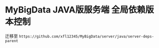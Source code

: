 # MyBigData JAVA版服务端 全局依赖版本控制

迁移至 `https://github.com/xfl12345/MyBigData/server/java/server-deps-parent`
